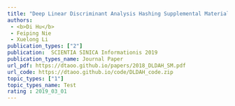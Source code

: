 ```yaml
---  
title: "Deep Linear Discriminant Analysis Hashing Supplemental Material"  
authors:   
 - <b>Di Hu</b>  
 - Feiping Nie  
 - Xuelong Li  
publication_types: ["2"]  
publication:  SCIENTIA SINICA Informationis 2019 
publication_types_name: Journal Paper  
url_pdf: https://dtaoo.github.io/papers/2018_DLDAH_SM.pdf  
url_code: https://dtaoo.github.io/code/DLDAH_code.zip  
topic_types: ["1"]
topic_types_name: Test
rating : 2019_03_01
---  
```

